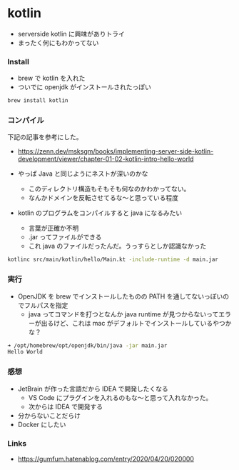 # kotlin

- serverside kotlin に興味がありトライ
- まったく何にもわかってない

### Install
- brew で kotlin を入れた
- ついでに openjdk がインストールされたっぽい

```bash
brew install kotlin
```

### コンパイル
下記の記事を参考にした。
- https://zenn.dev/msksgm/books/implementing-server-side-kotlin-development/viewer/chapter-01-02-kotlin-intro-hello-world

- やっぱ Java と同じようにネストが深いのかな
  - このディレクトリ構造もそもそも何なのかわかってない。
  - なんかドメインを反転させてるな〜と思っている程度
- kotlin のプログラムをコンパイルすると java になるみたい
  - 言葉が正確か不明
  - .jar ってファイルができる
  - これ java のファイルだったんだ。うっすらとしか認識なかった

```bash
kotlinc src/main/kotlin/hello/Main.kt -include-runtime -d main.jar
```

### 実行
- OpenJDK を brew でインストールしたものの PATH を通してないっぽいのでフルパスを指定
  - java ってコマンドを打つとなんか java runtime が見つからないってエラーが出るけど、これは mac がデフォルトでインストールしているやつかな？

```bash
➜ /opt/homebrew/opt/openjdk/bin/java -jar main.jar
Hello World
```

### 感想
- JetBrain が作った言語だから IDEA で開発したくなる
  - VS Code にプラグインを入れるのもな〜と思って入れなかった。
  - 次からは IDEA で開発する
- 分からないことだらけ
- Docker にしたい

### Links
- https://gumfum.hatenablog.com/entry/2020/04/20/020000
